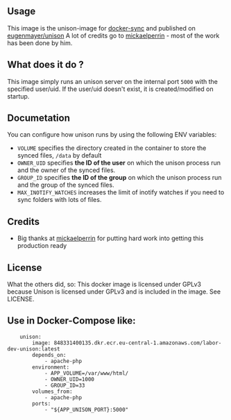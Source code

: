 ## Usage

This image is the unison-image for [docker-sync](https://github.com/EugenMayer/docker-sync) and published on [eugenmayer/unison](https://hub.docker.com/r/eugenmayer/unison/)
A lot of credits go to [mickaelperrin](https://github.com/mickaelperrin) - most of the work has been done by him.

## What does it do ?

This image simply runs an unison server on the internal port `5000` with the specified user/uid. If the user/uid doesn't
exist, it is created/modified on startup.

## Documetation

You can configure how unison runs by using the following ENV variables:
 
 - `VOLUME` specifies the directory created in the container to store the synced files, `/data` by default
 - `OWNER_UID` specifies **the ID of the user** on which the unison process run and the owner of the synced files.
 - `GROUP_ID` specifies **the ID of the group** on which the unison process run and the group of the synced files.
 - `MAX_INOTIFY_WATCHES` increases the limit of inotify watches if you need to sync folders with lots of files. 

## Credits
- Big thanks at [mickaelperrin](https://github.com/mickaelperrin) for putting hard work into getting this production ready

## License
What the others did, so:
This docker image is licensed under GPLv3 because Unison is licensed under GPLv3 and is included in the image. See LICENSE.

## Use in Docker-Compose like:
```
    unison:  
        image: 848331400135.dkr.ecr.eu-central-1.amazonaws.com/labor-dev-unison:latest
        depends_on:
            - apache-php
        environment:  
            - APP_VOLUME=/var/www/html/ 
            - OWNER_UID=1000
            - GROUP_ID=33
        volumes_from:
            - apache-php
        ports:  
            - "${APP_UNISON_PORT}:5000"
```
